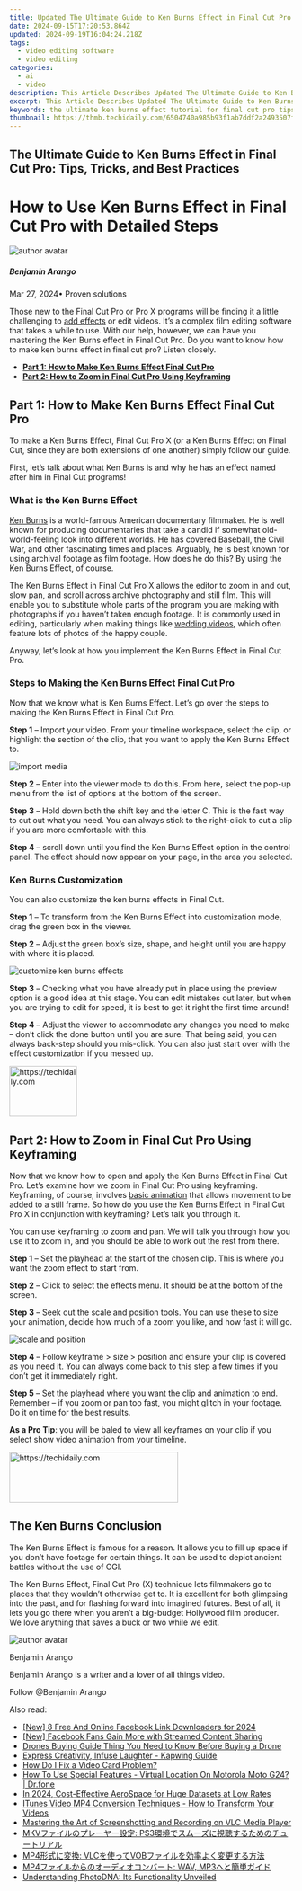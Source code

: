 ```yaml
---
title: Updated The Ultimate Guide to Ken Burns Effect in Final Cut Pro Tips, Tricks, and Best Practices
date: 2024-09-15T17:20:53.864Z
updated: 2024-09-19T16:04:24.218Z
tags: 
  - video editing software
  - video editing
categories: 
  - ai
  - video
description: This Article Describes Updated The Ultimate Guide to Ken Burns Effect in Final Cut Pro Tips, Tricks, and Best Practices
excerpt: This Article Describes Updated The Ultimate Guide to Ken Burns Effect in Final Cut Pro Tips, Tricks, and Best Practices
keywords: the ultimate ken burns effect tutorial for final cut pro tips tricks and best practices,the ultimate guide to subtitling in final cut pro x tips and tricks,mastering the ken burns effect in final cut pro a step by step guide,free sound effect resources for final cut pro tips tricks and best practices,the ultimate guide to jump cuts in final cut pro x tips and tricks,the ultimate guide to ken burns effect in final cut pro tips tricks and best practices,the ultimate guide to aspect ratio editing in final cut pro
thumbnail: https://thmb.techidaily.com/6504740a985b93f1ab7ddf2a2493507fc4e1a65d7f00706449676a59eeb923d9.jpg
---
```


## The Ultimate Guide to Ken Burns Effect in Final Cut Pro: Tips, Tricks, and Best Practices

# How to Use Ken Burns Effect in Final Cut Pro with Detailed Steps

![author avatar](https://images.wondershare.com/filmora/article-images/benjamin-arango-author.jpg)

##### Benjamin Arango

 Mar 27, 2024• Proven solutions

Those new to the Final Cut Pro or Pro X programs will be finding it a little challenging to [add effects](https://tools.techidaily.com/wondershare/filmora/download/) or edit videos. It’s a complex film editing software that takes a while to use. With our help, however, we can have you mastering the Ken Burns effect in Final Cut Pro. Do you want to know how to make ken burns effect in final cut pro? Listen closely.

* [**Part 1: How to Make Ken Burns Effect Final Cut Pro**](#Make-Ken-Burns-Effect)
* [**Part 2: How to Zoom in Final Cut Pro Using Keyframing**](#Zoom-in-Final-Cut-Pro-Keyframing)

## Part 1: How to Make Ken Burns Effect Final Cut Pro

To make a Ken Burns Effect, Final Cut Pro X (or a Ken Burns Effect on Final Cut, since they are both extensions of one another) simply follow our guide.

First, let’s talk about what Ken Burns is and why he has an effect named after him in Final Cut programs!

### What is the Ken Burns Effect

[Ken Burns](https://en.wikipedia.org/wiki/Ken%5FBurns%5Feffect) is a world-famous American documentary filmmaker. He is well known for producing documentaries that take a candid if somewhat old-world-feeling look into different worlds. He has covered Baseball, the Civil War, and other fascinating times and places. Arguably, he is best known for using archival footage as film footage. How does he do this? By using the Ken Burns Effect, of course.

The Ken Burns Effect in Final Cut Pro X allows the editor to zoom in and out, slow pan, and scroll across archive photography and still film. This will enable you to substitute whole parts of the program you are making with photographs if you haven’t taken enough footage. It is commonly used in editing, particularly when making things like [wedding videos](https://tools.techidaily.com/wondershare/filmora/download/), which often feature lots of photos of the happy couple.

Anyway, let’s look at how you implement the Ken Burns Effect in Final Cut Pro.

### Steps to Making the Ken Burns Effect Final Cut Pro

Now that we know what is Ken Burns Effect. Let’s go over the steps to making the Ken Burns Effect in Final Cut Pro.

**Step 1** – Import your video. From your timeline workspace, select the clip, or highlight the section of the clip, that you want to apply the Ken Burns Effect to.

![import media](https://images.wondershare.com/filmora/filmorapro/import-media-final-cut-pro.JPG)

**Step 2** – Enter into the viewer mode to do this. From here, select the pop-up menu from the list of options at the bottom of the screen.

**Step 3** – Hold down both the shift key and the letter C. This is the fast way to cut out what you need. You can always stick to the right-click to cut a clip if you are more comfortable with this.

**Step 4** – scroll down until you find the Ken Burns Effect option in the control panel. The effect should now appear on your page, in the area you selected.

### Ken Burns Customization

You can also customize the ken burns effects in Final Cut.

**Step 1** – To transform from the Ken Burns Effect into customization mode, drag the green box in the viewer.

**Step 2** – Adjust the green box’s size, shape, and height until you are happy with where it is placed.

![customize ken burns effects](https://images.wondershare.com/filmora/filmorapro/customize-ken-burns-effects-box.JPG)

**Step 3** – Checking what you have already put in place using the preview option is a good idea at this stage. You can edit mistakes out later, but when you are trying to edit for speed, it is best to get it right the first time around!

**Step 4** – Adjust the viewer to accommodate any changes you need to make – don’t click the done button until you are sure. That being said, you can always back-step should you mis-click. You can also just start over with the effect customization if you messed up.

<!-- affiliate ads begin -->
<a href="https://aligracehair.sjv.io/c/5597632/2135364/19272" target="_top" id="2135364">
  <img src="//a.impactradius-go.com/display-ad/19272-2135364" border="0" alt="https://techidaily.com" width="120" height="90"/>
</a>
<img height="0" width="0" src="https://aligracehair.sjv.io/i/5597632/2135364/19272" style="position:absolute;visibility:hidden;" border="0" />
<!-- affiliate ads end -->

## Part 2: How to Zoom in Final Cut Pro Using Keyframing

Now that we know how to open and apply the Ken Burns Effect in Final Cut Pro. Let’s examine how we zoom in Final Cut Pro using keyframing. Keyframing, of course, involves [basic animation](https://tools.techidaily.com/wondershare/filmora/download/) that allows movement to be added to a still frame. So how do you use the Ken Burns Effect in Final Cut Pro X in conjunction with keyframing? Let’s talk you through it.

You can use keyframing to zoom and pan. We will talk you through how you use it to zoom in, and you should be able to work out the rest from there.

**Step 1** – Set the playhead at the start of the chosen clip. This is where you want the zoom effect to start from.

**Step 2** – Click to select the effects menu. It should be at the bottom of the screen.

**Step 3** – Seek out the scale and position tools. You can use these to size your animation, decide how much of a zoom you like, and how fast it will go.

![scale and position](https://images.wondershare.com/filmora/filmorapro/scale-and-position-final-cut.jpg)

**Step 4** – Follow keyframe > size > position and ensure your clip is covered as you need it. You can always come back to this step a few times if you don’t get it immediately right.

**Step 5** – Set the playhead where you want the clip and animation to end. Remember – if you zoom or pan too fast, you might glitch in your footage. Do it on time for the best results.

**As a Pro Tip**: you will be baled to view all keyframes on your clip if you select show video animation from your timeline.

<!-- affiliate ads begin -->
<a href="https://aligracehair.sjv.io/c/5597632/2027176/19272" target="_top" id="2027176">
  <img src="//a.impactradius-go.com/display-ad/19272-2027176" border="0" alt="https://techidaily.com" width="300" height="90"/>
</a>
<img height="0" width="0" src="https://aligracehair.sjv.io/i/5597632/2027176/19272" style="position:absolute;visibility:hidden;" border="0" />
<!-- affiliate ads end -->

## The Ken Burns Conclusion

The Ken Burns Effect is famous for a reason. It allows you to fill up space if you don’t have footage for certain things. It can be used to depict ancient battles without the use of CGI.

The Ken Burns Effect, Final Cut Pro (X) technique lets filmmakers go to places that they wouldn’t otherwise get to. It is excellent for both glimpsing into the past, and for flashing forward into imagined futures. Best of all, it lets you go there when you aren’t a big-budget Hollywood film producer. We love anything that saves a buck or two while we edit.

![author avatar](https://images.wondershare.com/filmora/article-images/benjamin-arango-author.jpg)

Benjamin Arango

Benjamin Arango is a writer and a lover of all things video.

Follow @Benjamin Arango

<ins class="adsbygoogle"
      style="display:block"
      data-ad-client="ca-pub-7571918770474297"
      data-ad-slot="8358498916"
      data-ad-format="auto"
      data-full-width-responsive="true"></ins>

<span class="atpl-alsoreadstyle">Also read:</span>
<div><ul>
<li><a href="https://facebook-video-recording.techidaily.com/new-8-free-and-online-facebook-link-downloaders-for-2024/"><u>[New] 8 Free And Online Facebook Link Downloaders for 2024</u></a></li>
<li><a href="https://facebook-clips.techidaily.com/new-facebook-fans-gain-more-with-streamed-content-sharing/"><u>[New] Facebook Fans Gain More with Streamed Content Sharing</u></a></li>
<li><a href="https://article-knowledge.techidaily.com/drones-buying-guide-thing-you-need-to-know-before-buying-a-drone/"><u>Drones Buying Guide Thing You Need to Know Before Buying a Drone</u></a></li>
<li><a href="https://extra-information.techidaily.com/express-creativity-infuse-laughter-kapwing-guide/"><u>Express Creativity, Infuse Laughter - Kapwing Guide</u></a></li>
<li><a href="https://data-wizards.techidaily.com/how-do-i-fix-a-video-card-problem/"><u>How Do I Fix a Video Card Problem?</u></a></li>
<li><a href="https://change-location.techidaily.com/how-to-use-special-features-virtual-location-on-motorola-moto-g24-drfone-by-drfone-virtual-android/"><u>How To Use Special Features - Virtual Location On Motorola Moto G24? | Dr.fone</u></a></li>
<li><a href="https://extra-hints.techidaily.com/in-2024-cost-effective-aerospace-for-huge-datasets-at-low-rates/"><u>In 2024, Cost-Effective AeroSpace for Huge Datasets at Low Rates</u></a></li>
<li><a href="https://smart-video-editing.techidaily.com/itunes-video-mp4-conversion-techniques-how-to-transform-your-videos/"><u>ITunes Video MP4 Conversion Techniques - How to Transform Your Videos</u></a></li>
<li><a href="https://smart-video-editing.techidaily.com/mastering-the-art-of-screenshotting-and-recording-on-vlc-media-player/"><u>Mastering the Art of Screenshotting and Recording on VLC Media Player</u></a></li>
<li><a href="https://smart-video-editing.techidaily.com/mkv-ps3/"><u>MKVファイルのプレーヤー設定: PS3環境でスムーズに視聴するためのチュートリアル</u></a></li>
<li><a href="https://smart-video-editing.techidaily.com/mp4-vlcvob/"><u>MP4形式に変換: VLCを使ってVOBファイルを効率よく変更する方法</u></a></li>
<li><a href="https://smart-video-editing.techidaily.com/mp4-wav-mp3/"><u>MP4ファイルからのオーディオコンバート: WAV, MP3へと簡単ガイド</u></a></li>
<li><a href="https://facebook.techidaily.com/understanding-photodna-its-functionality-unveiled/"><u>Understanding PhotoDNA: Its Functionality Unveiled</u></a></li>
</ul></div>

